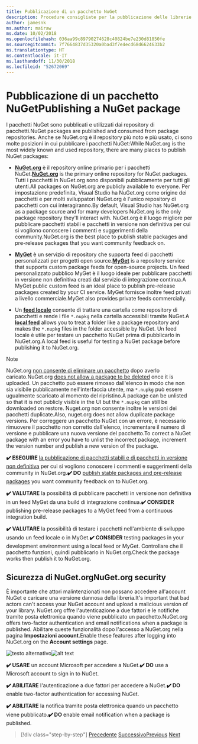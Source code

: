 ```yaml
---
title: Pubblicazione di un pacchetto NuGet
description: Procedure consigliate per la pubblicazione delle librerie .NET in NuGet.
author: jamesnk
ms.author: mairaw
ms.date: 10/02/2018
ms.openlocfilehash: 036aa99c89790274628c40824be7e230d81850fe
ms.sourcegitcommit: 7f7664837d35320a0bad3f7e4ecd68d6624633b2
ms.translationtype: HT
ms.contentlocale: it-IT
ms.lasthandoff: 11/30/2018
ms.locfileid: "52672069"
---
```

# <a name="publishing-a-nuget-package"></a><span data-ttu-id="ea233-103">Pubblicazione di un pacchetto NuGet</span><span class="sxs-lookup"><span data-stu-id="ea233-103">Publishing a NuGet package</span></span>

<span data-ttu-id="ea233-104">I pacchetti NuGet sono pubblicati e utilizzati dai repository di pacchetti.</span><span class="sxs-lookup"><span data-stu-id="ea233-104">NuGet packages are published and consumed from package repositories.</span></span> <span data-ttu-id="ea233-105">Anche se NuGet.org è il repository più noto e più usato, ci sono molte posizioni in cui pubblicare i pacchetti NuGet:</span><span class="sxs-lookup"><span data-stu-id="ea233-105">While NuGet.org is the most widely known and used repository, there are many places to publish NuGet packages:</span></span>

* <span data-ttu-id="ea233-106">**[NuGet.org](https://www.nuget.org/)** è il repository online primario per i pacchetti NuGet.</span><span class="sxs-lookup"><span data-stu-id="ea233-106">**[NuGet.org](https://www.nuget.org/)** is the primary online repository for NuGet packages.</span></span> <span data-ttu-id="ea233-107">Tutti i pacchetti in NuGet.org sono disponibili pubblicamente per tutti gli utenti.</span><span class="sxs-lookup"><span data-stu-id="ea233-107">All packages on NuGet.org are publicly available to everyone.</span></span> <span data-ttu-id="ea233-108">Per impostazione predefinita, Visual Studio ha NuGet.org come origine dei pacchetti e per molti sviluppatori NuGet.org è l'unico repository di pacchetti con cui interagiranno.</span><span class="sxs-lookup"><span data-stu-id="ea233-108">By default, Visual Studio has NuGet.org as a package source and for many developers NuGet.org is the only package repository they'll interact with.</span></span> <span data-ttu-id="ea233-109">NuGet.org è il luogo migliore per pubblicare pacchetti stabili e pacchetti in versione non definitiva per cui si vogliono conoscere i commenti e suggerimenti della community.</span><span class="sxs-lookup"><span data-stu-id="ea233-109">NuGet.org is the best place to publish stable packages and pre-release packages that you want community feedback on.</span></span>

* <span data-ttu-id="ea233-110">**[MyGet](https://myget.org/)** è un servizio di repository che supporta feed di pacchetti personalizzati per progetti open source.</span><span class="sxs-lookup"><span data-stu-id="ea233-110">**[MyGet](https://myget.org/)** is a repository service that supports custom package feeds for open-source projects.</span></span> <span data-ttu-id="ea233-111">Un feed personalizzato pubblico MyGet è il luogo ideale per pubblicare pacchetti in versione non definitiva creati dal servizio di integrazione continua.</span><span class="sxs-lookup"><span data-stu-id="ea233-111">A MyGet public custom feed is an ideal place to publish pre-release packages created by your CI service.</span></span> <span data-ttu-id="ea233-112">MyGet fornisce inoltre feed privati a livello commerciale.</span><span class="sxs-lookup"><span data-stu-id="ea233-112">MyGet also provides private feeds commercially.</span></span>

* <span data-ttu-id="ea233-113">Un **[feed locale](/nuget/hosting-packages/local-feeds)** consente di trattare una cartella come repository di pacchetti e rende i file `*.nupkg` nella cartella accessibili tramite NuGet.</span><span class="sxs-lookup"><span data-stu-id="ea233-113">A **[local feed](/nuget/hosting-packages/local-feeds)** allows you to treat a folder like a package repository and makes the `*.nupkg` files in the folder accessible by NuGet.</span></span> <span data-ttu-id="ea233-114">Un feed locale è utile per testare un pacchetto NuGet prima di pubblicarlo in NuGet.org.</span><span class="sxs-lookup"><span data-stu-id="ea233-114">A local feed is useful for testing a NuGet package before publishing it to NuGet.org.</span></span>

> [!NOTE]
> <span data-ttu-id="ea233-115">NuGet.org [non consente di eliminare un pacchetto](/nuget/policies/deleting-packages) dopo averlo caricato.</span><span class="sxs-lookup"><span data-stu-id="ea233-115">NuGet.org [does not allow a package to be deleted](/nuget/policies/deleting-packages) once it is uploaded.</span></span> <span data-ttu-id="ea233-116">Un pacchetto può essere rimosso dall'elenco in modo che non sia visibile pubblicamente nell'interfaccia utente, ma `*.nupkg` può essere ugualmente scaricato al momento del ripristino.</span><span class="sxs-lookup"><span data-stu-id="ea233-116">A package can be unlisted so that it is not publicly visible in the UI but the `*.nupkg` can still be downloaded on restore.</span></span> <span data-ttu-id="ea233-117">Nuget.org non consente inoltre le versioni dei pacchetti duplicate.</span><span class="sxs-lookup"><span data-stu-id="ea233-117">Also, nuget.org does not allow duplicate package versions.</span></span> <span data-ttu-id="ea233-118">Per correggere un pacchetto NuGet con un errore, è necessario rimuovere il pacchetto non corretto dall'elenco, incrementare il numero di versione e pubblicare una nuova versione del pacchetto.</span><span class="sxs-lookup"><span data-stu-id="ea233-118">To correct a NuGet package with an error you have to unlist the incorrect package, increment the version number and publish a new version of the package.</span></span>

<span data-ttu-id="ea233-119">**✔️ ESEGUIRE** [la pubblicazione di pacchetti stabili e di pacchetti in versione non definitiva](/nuget/create-packages/publish-a-package) per cui si vogliono conoscere i commenti e suggerimenti della community in NuGet.org.</span><span class="sxs-lookup"><span data-stu-id="ea233-119">**✔️ DO** [publish stable packages and pre-release packages](/nuget/create-packages/publish-a-package) you want community feedback on to NuGet.org.</span></span>

<span data-ttu-id="ea233-120">**✔️ VALUTARE** la possibilità di pubblicare pacchetti in versione non definitiva in un feed MyGet da una build di integrazione continua.</span><span class="sxs-lookup"><span data-stu-id="ea233-120">**✔️ CONSIDER** publishing pre-release packages to a MyGet feed from a continuous integration build.</span></span>

<span data-ttu-id="ea233-121">**✔️ VALUTARE** la possibilità di testare i pacchetti nell'ambiente di sviluppo usando un feed locale o in MyGet.</span><span class="sxs-lookup"><span data-stu-id="ea233-121">**✔️ CONSIDER** testing packages in your development environment using a local feed or MyGet.</span></span> <span data-ttu-id="ea233-122">Controllare che il pacchetto funzioni, quindi pubblicarlo in NuGet.org.</span><span class="sxs-lookup"><span data-stu-id="ea233-122">Check the package works then publish it to NuGet.org.</span></span>

## <a name="nugetorg-security"></a><span data-ttu-id="ea233-123">Sicurezza di NuGet.org</span><span class="sxs-lookup"><span data-stu-id="ea233-123">NuGet.org security</span></span>

<span data-ttu-id="ea233-124">È importante che attori malintenzionati non possano accedere all'account NuGet e caricare una versione dannosa della libreria.</span><span class="sxs-lookup"><span data-stu-id="ea233-124">It's important that bad actors can't access your NuGet account and upload a malicious version of your library.</span></span> <span data-ttu-id="ea233-125">NuGet.org offre l'autenticazione a due fattori e le notifiche tramite posta elettronica quando viene pubblicato un pacchetto.</span><span class="sxs-lookup"><span data-stu-id="ea233-125">NuGet.org offers two-factor authentication and email notifications when a package is published.</span></span> <span data-ttu-id="ea233-126">Abilitare queste funzionalità dopo l'accesso a NuGet.org nella pagina **Impostazioni account**.</span><span class="sxs-lookup"><span data-stu-id="ea233-126">Enable these features after logging into NuGet.org on the **Account settings** page.</span></span>

<span data-ttu-id="ea233-127">![testo alternativo](./media/publish-nuget-package/nuget-2fa.png "Sicurezza dell'account NuGet")</span><span class="sxs-lookup"><span data-stu-id="ea233-127">![alt text](./media/publish-nuget-package/nuget-2fa.png "NuGet Account Security")</span></span>

<span data-ttu-id="ea233-128">**✔️ USARE** un account Microsoft per accedere a NuGet.</span><span class="sxs-lookup"><span data-stu-id="ea233-128">**✔️ DO** use a Microsoft account to sign in to NuGet.</span></span>

<span data-ttu-id="ea233-129">**✔️ ABILITARE** l'autenticazione a due fattori per accedere a NuGet.</span><span class="sxs-lookup"><span data-stu-id="ea233-129">**✔️ DO** enable two-factor authentication for accessing NuGet.</span></span>

<span data-ttu-id="ea233-130">**✔️ ABILITARE** la notifica tramite posta elettronica quando un pacchetto viene pubblicato.</span><span class="sxs-lookup"><span data-stu-id="ea233-130">**✔️ DO** enable email notification when a package is published.</span></span>

>[!div class="step-by-step"]
><span data-ttu-id="ea233-131">[Precedente](sourcelink.md)
>[Successivo](versioning.md)</span><span class="sxs-lookup"><span data-stu-id="ea233-131">[Previous](sourcelink.md)
[Next](versioning.md)</span></span>